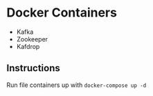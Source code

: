 # Docker Containers
* Kafka
* Zookeeper
* Kafdrop

## Instructions
Run file containers up with `docker-compose up -d`

